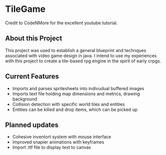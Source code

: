 # TileGame
<body>
<p>Credit to CodeNMore for the excellent youtube tutorial.</p>
<h2>
About this Project
</h2>
<p>
This project was used to establish a general blueprint and technques associated with video game design in java. I intend to use my experiences with this project to create a tile-based rpg engine in the spirit of early crpgs.
</p>
<h2>
Current Features
</h2>
<p>
<ul>
<li>Imports and parses spritesheets into indivudual buffered images</li>
<li>Imports text file holding map dimensions and metrics, drawing background </li>
<li>Collision detection with specific world tiles and entities</li>
<li>Entities can be killed and drop items, which can be picked up</li>
</ul>
<h2>
Planned updates
</h2>
<ul>
<li>Cohesive inventort system with mouse interface</li>
<li>Improved snapier animations with keyframes</li>
<li>Import .ttf file to display text to canvas</li>
</ul>
</p>
</body>
